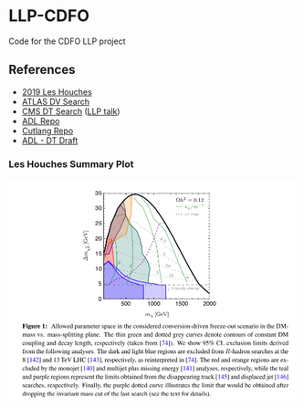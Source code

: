 # LLP-CDFO
Code for the CDFO LLP project


## References 

 * [2019 Les Houches](https://arxiv.org/pdf/2002.12220.pdf)
 * [ATLAS DV Search](https://atlas.web.cern.ch/Atlas/GROUPS/PHYSICS/PAPERS/SUSY-2018-13/)
 * [CMS DT Search](https://cms-results.web.cern.ch/cms-results/public-results/publications/SUS-21-006/) ([LLP talk](https://indico.cern.ch/event/1216822/contributions/5449155/attachments/2668556/4625035/llp13-sus-21-006.pdf))
 * [ADL Repo](https://github.com/ADL4HEP/ADLLHCanalyses)
 * [Cutlang Repo](https://github.com/unelg/CutLang)
 * [ADL - DT Draft](https://github.com/ADL4HEP/ADLCMSSUSY/tree/main/CMS-SUS-21-006)


### Les Houches Summary Plot

![Alt text](LesHouchesSummary.png?raw=true "Summary Plot")